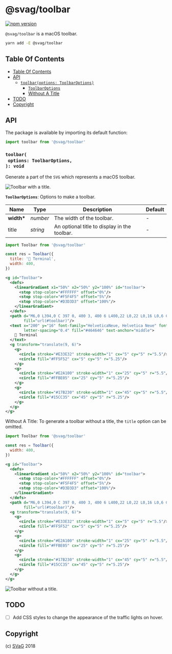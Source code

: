 # @svag/toolbar

[![npm version](https://badge.fury.io/js/%40svag%2Ftoolbar.svg)](https://npmjs.org/package/@svag/toolbar)

`@svag/toolbar` is a macOS toolbar.

```sh
yarn add -E @svag/toolbar
```

## Table Of Contents

- [Table Of Contents](#table-of-contents)
- [API](#api)
  * [`toolbar(options: ToolbarOptions)`](#toolbaroptions-toolbaroptions-void)
    * [`ToolbarOptions`](#toolbaroptions)
    * [Without A Title](#without-a-title)
- [TODO](#todo)
- [Copyright](#copyright)

## API

The package is available by importing its default function:

```js
import toolbar from '@svag/toolbar'
```

### `toolbar(`<br/>&nbsp;&nbsp;`options: ToolbarOptions,`<br/>`): void`

Generate a part of the `SVG` which represents a macOS toolbar.

<img alt="Toolbar with a title." src="https://raw.github.com/svagco/toolbar/master/images/toolbar.svg?sanitize=true">

__<a name="toolbaroptions">`ToolbarOptions`</a>__: Options to make a toolbar.

| Name | Type | Description | Default |
| ---- | ---- | ----------- | ------- |
| __width*__ | _number_ | The width of the toolbar. | - |
| title | _string_ | An optional title to display in the toolbar. | - |

```js
import Toolbar from '@svag/toolbar'

const res = Toolbar({
  title: '👾 Terminal',
  width: 400,
})
```

```svg
<g id="Toolbar">
  <defs>
    <linearGradient x1="50%" x2="50%" y2="100%" id="toolbar">
      <stop stop-color="#FFFFFF" offset="0%"/>
      <stop stop-color="#F5F4F5" offset="5%"/>
      <stop stop-color="#D3D3D3" offset="100%"/>
    </linearGradient>
  </defs>
  <path d="M6,0 L394,0 C 397 0, 400 3, 400 6 L400,22 L0,22 L0,16 L0,6 C 0 3, 3 0, 6 0"
        fill="url(#toolbar)"/>
  <text x="200" y="16" font-family="HelveticaNeue, Helvetica Neue" font-size="13"
        letter-spacing="0.4" fill="#464646" text-anchor="middle">
    👾 Terminal
  </text>
  <g transform="translate(9, 6)">
    <g>
      <circle stroke="#E33E32" stroke-width="1" cx="5" cy="5" r="5.5"/>
      <circle fill="#FF5F52" cx="5" cy="5" r="5.25"/>
    </g>
    <g>
      <circle stroke="#E2A100" stroke-width="1" cx="25" cy="5" r="5.5"/>
      <circle fill="#FFBE05" cx="25" cy="5" r="5.25"/>
    </g>
    <g>
      <circle stroke="#17B230" stroke-width="1" cx="45" cy="5" r="5.5"/>
      <circle fill="#15CC35" cx="45" cy="5" r="5.25"/>
    </g>
  </g>
</g>
```

<a name="without-a-title">Without A Title</a>: To generate a toolbar without a title, the `title` option can be omitted.

```js
import Toolbar from '@svag/toolbar'

const res = Toolbar({
  width: 400,
})
```

```svg
<g id="Toolbar">
  <defs>
    <linearGradient x1="50%" x2="50%" y2="100%" id="toolbar">
      <stop stop-color="#FFFFFF" offset="0%"/>
      <stop stop-color="#F5F4F5" offset="5%"/>
      <stop stop-color="#D3D3D3" offset="100%"/>
    </linearGradient>
  </defs>
  <path d="M6,0 L394,0 C 397 0, 400 3, 400 6 L400,22 L0,22 L0,16 L0,6 C 0 3, 3 0, 6 0"
        fill="url(#toolbar)"/>
  <g transform="translate(9, 6)">
    <g>
      <circle stroke="#E33E32" stroke-width="1" cx="5" cy="5" r="5.5"/>
      <circle fill="#FF5F52" cx="5" cy="5" r="5.25"/>
    </g>
    <g>
      <circle stroke="#E2A100" stroke-width="1" cx="25" cy="5" r="5.5"/>
      <circle fill="#FFBE05" cx="25" cy="5" r="5.25"/>
    </g>
    <g>
      <circle stroke="#17B230" stroke-width="1" cx="45" cy="5" r="5.5"/>
      <circle fill="#15CC35" cx="45" cy="5" r="5.25"/>
    </g>
  </g>
</g>
```

<img alt="Toolbar without a title." src="https://raw.github.com/svagco/toolbar/master/images/no-title.svg?sanitize=true">

## TODO

- [ ] Add CSS styles to change the appearance of the traffic lights on hover.

## Copyright

(c) [SVaG][1] 2018

[1]: https://svag.co
